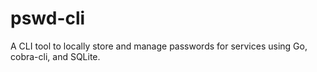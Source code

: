 # pswd-cli
A CLI tool to locally store and manage passwords for services using Go, cobra-cli, and SQLite.
